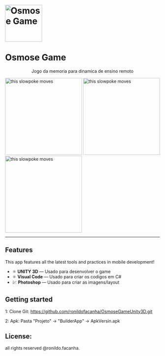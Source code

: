 
<h1 align="Osmose Game">
<br>
  <img src= "https://i.ibb.co/xjs7nGH/celula.png" alt="Osmose Game" width="120">
<br>
<br>
Osmose Game
</h1>

<p align="center">Jogo da memoria para dinamica de ensino remoto</p>


[//]: # (Add your gifs/images here:)
<div>
  <img src="https://i.ibb.co/W50n4fL/Screenshot-20210905-162055-Osmose.png" alt="this slowpoke moves"  width="250" />
  <img src="https://i.ibb.co/x6T6rQq/OsmoseGf.gif" alt="this slowpoke moves"  width="250" />
  <img src="https://i.ibb.co/mSdRkGZ/ezgif-com-gif-maker.gif" alt="this slowpoke moves"  width="250" />
</div>

<hr />

## Features
[//]: # (Add the features of your project here:)
This app features all the latest tools and practices in mobile development!

- ⚛️ **UNITY 3D** — Usado para desenvolver o game
- ⚛️ **Visual Code** — Usado para criar os codigos em C#
- 💹 **Photoshop** — Usado para criar as imagens/layout

## Getting started

1: Clone Git: https://github.com/ronildofacanha/OsmoseGameUnity3D.git

2: Apk: Pasta "Projeto" -> "BuilderApp" -> ApkVersin.apk


## License:

all rights reserved @ronildo.facanha.

